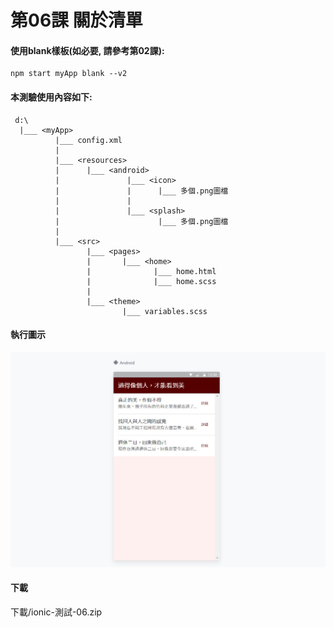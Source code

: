 # 第06課 關於清單


#### 使用blank樣板(如必要, 請參考第02課):
```
npm start myApp blank --v2
```


#### 本測驗使用內容如下:
```
 d:\
  |___ <myApp> 
          |___ config.xml 
          |
          |___ <resources>     
          |      |___ <android>  
          |               |___ <icon>
          |               |      |___ 多個.png圖檔          
          |               | 
          |               |___ <splash> 
          |                      |___ 多個.png圖檔              
          |               
          |___ <src>          
                 |___ <pages>   
                 |       |___ <home> 
                 |              |___ home.html 
                 |              |___ home.scss   
                 |
                 |___ <theme>   
                         |___ variables.scss
```


#### 執行圖示
![GitHub Logo](/images/fig06-01.jpg)


#### 下載
下載/ionic-測試-06.zip


